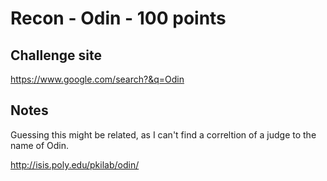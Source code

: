 # Recon - Odin - 100 points  

## Challenge site  

https://www.google.com/search?&q=Odin  

## Notes  

Guessing this might be related, as I can't find a correltion of a judge to the name of Odin.

http://isis.poly.edu/pkilab/odin/

